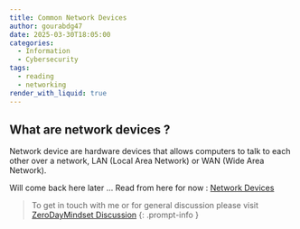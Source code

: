 ```yaml
---
title: Common Network Devices
author: gourabdg47
date: 2025-03-30T18:05:00
categories:
  - Information
  - Cybersecurity
tags:
  - reading
  - networking
render_with_liquid: true
---
```

## What are network devices ?
Network device are hardware devices that allows computers to talk to each other over a network, LAN (Local Area Network) or WAN (Wide Area Network).

Will come back here later ...
Read from here for now : [Network Devices](https://library.mosse-institute.com/articles/2022/05/common-network-devices-you-need-to-know/common-network-devices-you-need-to-know.html#common-network-devices-you-need-to-know)




> To get in touch with me or for general discussion please visit [ZeroDayMindset Discussion](https://github.com/orgs/X3N0-G0D/discussions) 
{: .prompt-info }